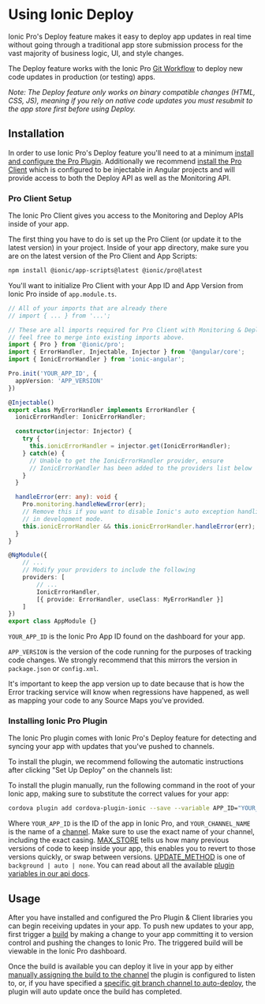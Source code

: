 # Using Ionic Deploy

Ionic Pro's Deploy feature makes it easy to deploy app updates in real time without going through a
traditional app store submission process for the vast majority of business logic, UI, and style changes.

The Deploy feature works with the Ionic Pro [Git Workflow](/docs/pro/basics/git/) to deploy new code updates
in production (or testing) apps.

*Note: The Deploy feature only works on binary compatible changes (HTML, CSS, JS),
meaning if you rely on native code updates you must resubmit to the app store first before using Deploy.*

## Installation

In order to use Ionic Pro's Deploy feature you'll need to at a minimum
[install and configure the Pro Plugin](#installing-ionic-pro-plugin).
Additionally we recommend [install the Pro Client](#pro-client-setup) which is configured to be injectable in
Angular projects and will provide access to both the Deploy API as well as the Monitoring API.

### Pro Client Setup

The Ionic Pro Client gives you access to the Monitoring and Deploy APIs inside of your app.

The first thing you have to do is set up the Pro Client (or update it to the latest version) in your project. Inside of your app directory, make sure you are on the latest version of the Pro Client and App Scripts:

```bash
npm install @ionic/app-scripts@latest @ionic/pro@latest
```

You'll want to initialize Pro Client with your App ID and App Version from Ionic Pro inside of `app.module.ts`.

```typescript
// All of your imports that are already there
// import { ... } from '...';

// These are all imports required for Pro Client with Monitoring & Deploy,
// feel free to merge into existing imports above.
import { Pro } from '@ionic/pro';
import { ErrorHandler, Injectable, Injector } from '@angular/core';
import { IonicErrorHandler } from 'ionic-angular';

Pro.init('YOUR_APP_ID', {
  appVersion: 'APP_VERSION'
})

@Injectable()
export class MyErrorHandler implements ErrorHandler {
  ionicErrorHandler: IonicErrorHandler;

  constructor(injector: Injector) {
    try {
      this.ionicErrorHandler = injector.get(IonicErrorHandler);
    } catch(e) {
      // Unable to get the IonicErrorHandler provider, ensure
      // IonicErrorHandler has been added to the providers list below
    }
  }

  handleError(err: any): void {
    Pro.monitoring.handleNewError(err);
    // Remove this if you want to disable Ionic's auto exception handling
    // in development mode.
    this.ionicErrorHandler && this.ionicErrorHandler.handleError(err);
  }
}

@NgModule({
    // ...
    // Modify your providers to include the following
    providers: [
        // ...
        IonicErrorHandler,
        [{ provide: ErrorHandler, useClass: MyErrorHandler }]
    ]
})
export class AppModule {}
```

`YOUR_APP_ID` is the Ionic Pro App ID found on the dashboard for your app.

`APP_VERSION` is the version of the code running for the purposes of tracking code changes. We strongly recommend that this mirrors the version in `package.json` or `config.xml`.

<div class="alert alert-warning" role="alert">It's important to keep the app version up to date because that is how the Error tracking
service will know when regressions have happened, as well as mapping your code to any
Source Maps you've provided.</div>

### Installing Ionic Pro Plugin

The Ionic Pro plugin comes with Ionic Pro's Deploy feature for detecting and syncing your app with updates that you've pushed to channels.

To install the plugin, we recommend following the automatic instructions after clicking "Set Up Deploy" on the channels list:

To install the plugin manually, run the following command in the root of your Ionic app, making sure to substitute the correct values for your app:

```bash
cordova plugin add cordova-plugin-ionic --save --variable APP_ID="YOUR_APP_ID" --variable CHANNEL_NAME="YOUR_CHANNEL_NAME" --variable UPDATE_METHOD="background|auto|none" --variable MAX_STORE="2"
```

Where `YOUR_APP_ID` is the ID of the app in Ionic Pro, and `YOUR_CHANNEL_NAME` is the name of a [channel](/docs/pro/deploy/channels).
Make sure to use the exact name of your channel, including the exact casing.
[MAX_STORE](/docs/pro/deploy/api/#max_store) tells us how many previous versions of code to keep inside your app,
this enables you to revert to those versions quickly, or swap between versions.
[UPDATE_METHOD](/docs/pro/deploy/api/#update_method) is one of `background | auto | none`. You can read about all the
available [plugin variables in our api docs](/docs/pro/deploy/api/#plugin-variables).

## Usage

After you have installed and configured the Pro Plugin & Client libraries you can begin receiving updates in your app.
To push new updates to your app, first trigger a [build](/docs/pro/deploy/builds/) by making a change to your app
committing it to version control and pushing the changes to Ionic Pro. The triggered build will be viewable in the
Ionic Pro dashboard.

Once the build is available you can deploy it live in your app by either
[manually assigning the build to the channel](/docs/pro/deploy/channels/#assigning-a-build-to-a-channel)
the plugin is configured to listen to, or, if you have specified a
[specific git branch channel to auto-deploy](/docs/pro/deploy/channels/#automating-deployment-from-a-git-branch),
the plugin will auto update once the build has completed.
